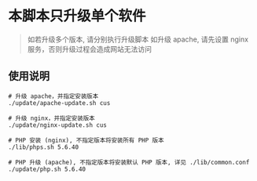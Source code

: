 # 本脚本只升级单个软件

> 如若升级多个版本, 请分别执行升级脚本
> 如升级 apache, 请先设置 nginx 服务，否则升级过程会造成网站无法访问

## 使用说明

```shell
# 升级 apache，并指定安装版本
./update/apache-update.sh cus

# 升级 nginx，并指定安装版本
./update/nginx-update.sh cus

# PHP 安装 (nginx), 不指定版本将安装所有 PHP 版本
./lib/phps.sh 5.6.40

# PHP 升级 (apache), 不指定版本将安装默认 PHP 版本, 详见 ./lib/common.conf
./update/php.sh 5.6.40


```
